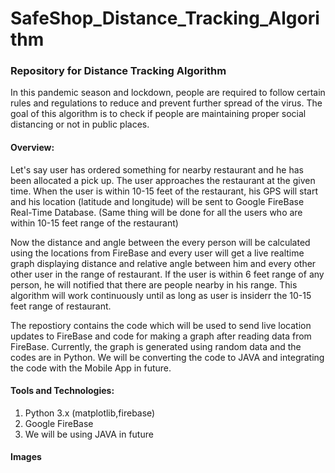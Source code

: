 # SafeShop_Distance_Tracking_Algorithm
### Repository for Distance Tracking Algorithm 

In this pandemic season and lockdown, people are required to follow certain rules and regulations to reduce and prevent further spread of the virus. The goal of this algorithm is to check if people are maintaining proper social distancing or not in public places.

#### Overview:

Let's say user has ordered something for nearby restaurant and he has been allocated a pick up. The user approaches the restaurant at the given time. When the user is within 10-15 feet of the restaurant, his GPS will start and his location (latitude and longitude) will be sent to Google FireBase Real-Time Database. 
(Same thing will be done for all the users who are within 10-15 feet range of the restaurant)

Now the distance and angle between the every person will be calculated using the locations from FireBase and every user will get a live realtime graph displaying distance and relative angle between him and every other other user in the range of restaurant.
If the user is within 6 feet range of any person, he will notified that there are people nearby in his range.
This algorithm will work continuously until as long as user is insiderr the 10-15 feet range of restaurant.

The repostiory contains the code which will be used to send live location updates to FireBase and code for making a graph after reading data from FireBase.
Currently, the graph is generated using random data and the codes are in Python.
We will be converting the code to JAVA and integrating the code with the Mobile App in future.

#### Tools and Technologies:
1. Python 3.x (matplotlib,firebase)
2. Google FireBase
3. We will be using JAVA in future

#### Images
